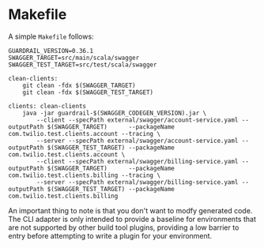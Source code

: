 Makefile
========

A simple `Makefile` follows:

```
GUARDRAIL_VERSION=0.36.1
SWAGGER_TARGET=src/main/scala/swagger
SWAGGER_TEST_TARGET=src/test/scala/swagger

clean-clients:
	git clean -fdx $(SWAGGER_TARGET)
	git clean -fdx $(SWAGGER_TEST_TARGET)

clients: clean-clients
	java -jar guardrail-$(SWAGGER_CODEGEN_VERSION).jar \
		--client --specPath external/swagger/account-service.yaml --outputPath $(SWAGGER_TARGET)      --packageName com.twilio.test.clients.account --tracing \
		--server --specPath external/swagger/account-service.yaml --outputPath $(SWAGGER_TEST_TARGET) --packageName com.twilio.test.clients.account \
		--client --specPath external/swagger/billing-service.yaml --outputPath $(SWAGGER_TARGET)      --packageName com.twilio.test.clients.billing --tracing \
		--server --specPath external/swagger/billing-service.yaml --outputPath $(SWAGGER_TEST_TARGET) --packageName com.twilio.test.clients.billing
```

An important thing to note is that you don't want to modfy generated code. The CLI adapter is only intended to provide a baseline for environments that are not supported by other build tool plugins, providing a low barrier to entry before attempting to write a plugin for your environment.
